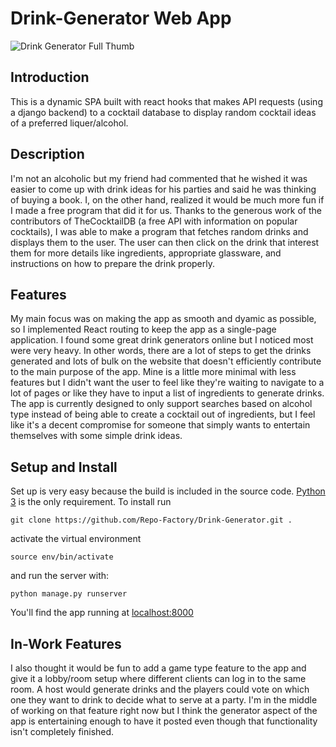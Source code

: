 # Drink-Generator Web App #

![Drink Generator Full Thumb](https://user-images.githubusercontent.com/108435248/181649641-daf7b972-9a15-4fa2-90bc-ddf006ffaa0b.png "Drink Array")

## Introduction ##
This is a dynamic SPA built with react hooks that makes API requests (using a django backend) to a cocktail database to display random cocktail ideas of a preferred liquer/alcohol.

## Description ##
I'm not an alcoholic but my friend had commented that he wished it was easier to come up with drink ideas for his parties and said he was thinking of buying a book. I, on the other hand, realized it would be much more fun if I made a free program that did it for us. Thanks to the generous work of the contributors of TheCocktailDB (a free API with information on popular cocktails), I was able to make a program that fetches random drinks and displays them to the user. The user can then click on the drink that interest them for more details like ingredients, appropriate glassware, and instructions on how to prepare the drink properly. 

## Features ##
My main focus was on making the app as smooth and dyamic as possible, so I implemented React routing to keep the app as a single-page application. I found some great drink generators online but I noticed most were very heavy. In other words, there are a lot of steps to get the drinks generated and lots of bulk on the website that doesn't efficiently contribute to the main purpose of the app. Mine is a little more minimal with less features but I didn't want the user to feel like they're waiting to navigate to a lot of pages or like they have to input a list of ingredients to generate drinks. The app is currently designed to only support searches based on alcohol type instead of being able to create a cocktail out of ingredients, but I feel like it's a decent compromise for someone that simply wants to entertain themselves with some simple drink ideas. 

## Setup and Install ##
Set up is very easy because the build is included in the source code. [Python 3](https://www.python.org/downloads/) is the only requirement. To install run  

    git clone https://github.com/Repo-Factory/Drink-Generator.git .

activate the virtual environment

    source env/bin/activate

and run the server with:

    python manage.py runserver

You'll find the app running at [localhost:8000](http://localhost:8000)


## In-Work Features ##
I also thought it would be fun to add a game type feature to the app and give it a lobby/room setup where different clients can log in to the same room. A host would generate drinks and the players could vote on which one they want to drink to decide what to serve at a party. I'm in the middle of working on that feature right now but I think the generator aspect of the app is entertaining enough to have it posted even though that functionality isn't completely finished.
